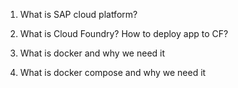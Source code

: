 1.	What is SAP cloud platform?

2.	What is Cloud Foundry? How to deploy app to CF?

3.	What is docker and why we need it

4.	What is docker compose and why we need it
